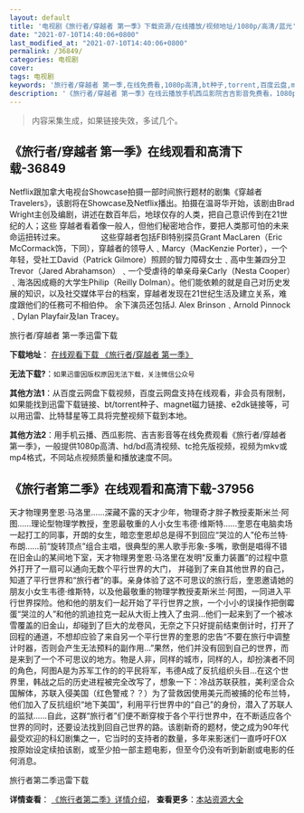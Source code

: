 ```yaml
---
layout: default
title: '电视剧《旅行者/穿越者 第一季》下载资源/在线播放/视频地址/1080p/高清/蓝光'
date: "2021-07-10T14:40:06+0800"
last_modified_at: "2021-07-10T14:40:06+0800"
permalink: /36849/
categories: 电视剧
cover:
tags: 电视剧
keywords: '旅行者/穿越者 第一季,在线免费看,1080p高清,bt种子,torrent,百度云盘,magnet,磁力链,迅雷下载资源'
description: '《旅行者/穿越者 第一季》在线云播放手机西瓜影院吉吉影音免费看，1080p高清bd/hd未删减完整版和tc抢先枪版，mkv/mp4格式，附带bt/torrent种子、magnet/磁力链、百度云盘、网盘资源迅雷下载链接'
---
```


>内容采集生成，如果链接失效，多试几个。


## 《旅行者/穿越者 第一季》在线观看和高清下载-36849

Netflix跟加拿大电视台Showcase拍摄一部时间旅行题材的剧集《穿越者Travelers》，该剧将在Showcase及Netflix播出。拍摄在温哥华开始，该剧由Brad Wright主创及编剧，讲述在数百年后，地球仅存的人类，把自己意识传到在21世纪的人；这些 穿越者看着像一般人，但他们秘密地合作，要把人类那可怕的未来命运扭转过来。 　　 　　这些穿越者包括FBI特别探员Grant MacLaren（Eric McCormack饰，下同），穿越者的领导人﹑Marcy（MacKenzie Porter），一个年轻，受社工David（Patrick Gilmore）照顾的智力障碍女士﹑高中生兼四分卫Trevor（Jared Abrahamson）﹑一个受虐待的单亲母亲Carly（Nesta Cooper）﹑海洛因成瘾的大学生Philip（Reilly Dolman）。他们能依赖的就是自己对历史发展的知识，以及社交媒体平台的档案，穿越者发现在21世纪生活及建立关系，难度跟他们的任務可不相伯仲。 余下演员还包括J. Alex Brinson﹑Arnold Pinnock﹑Dylan Playfair及Ian Tracey。


旅行者/穿越者 第一季迅雷下载

**下载地址**： [在线观看下载 《旅行者/穿越者 第一季》](https://www.993dy.com//vod-detail-id-10318.html) 


**无法下载?**：`如果迅雷因版权原因无法下载，关注微信公众号 `

**其他方法1**：从百度云网盘下载视频，百度云网盘支持在线观看，非会员有限制，如果能找到迅雷下载链接、bt/torrent种子、magnet磁力链接、e2dk链接等，可以用迅雷、比特彗星等工具将完整视频下载到本地。

**其他方法2**：用手机云播、西瓜影院、吉吉影音等在线免费观看《旅行者/穿越者 第一季》，一般提供1080p高清、hd/bd高清视频、tc抢先版视频，视频为mkv或mp4格式，不同站点视频质量和播放速度不同。


## 《旅行者第二季》在线观看和高清下载-37956

天才物理男奎恩·马洛里......深藏不露的天才少年，物理奇才胖子教授麦斯米兰·阿图......理论型物理学教授，奎恩最敬重的人小女生韦德·维斯特......奎恩在电脑卖场一起打工的同事，开朗的女生，暗恋奎恩却总是得不到回应“哭泣的人”伦布兰特·布朗......前“旋转顶点”组合主唱，很典型的黑人歌手形象-多嘴，歌倒是唱得不错在旧金山的某间地下室，天才物理男奎恩·马洛里在发明“反重力装置”的过程中意外打开了一扇可以通向无数个平行世界的大门， 并碰到了来自其他世界的自己，知道了平行世界和“旅行者”的事。亲身体验了这不可思议的旅行后，奎恩邀请她的朋友小女生韦德·维斯特，以及他最敬重的物理学教授麦斯米兰·阿图，一同进入平行世界探险。他和他的朋友们一起开始了平行世界之旅，一个小小的误操作把倒霉蛋“哭泣的人”和他的凯迪拉克一起从大街上拽入了虫洞...他们一起来到了一个被冰雪覆盖的旧金山，却碰到了巨大的龙卷风，无奈之下只好提前结束倒计时，打开了回程的通道，不想却应验了来自另一个平行世界的奎恩的忠告“不要在旅行中调整计时器，否则会产生无法预料的副作用...”果然，他们并没有回到自己的世界，而是来到了一个不可思议的地方。物是人非，同样的城市，同样的人，却扮演者不同的角色，阿图A是为苏军工作的的平民将军，韦德A成了反抗组织头目...在这个世界里，韩战之后的历史进程被完全改写了，想象一下：冷战苏联获胜，美利坚合众国解体，苏联入侵美国（红色警戒？？）为了营救因使用美元而被捕的伦布兰特，他们加入了反抗组织“地下美国”，利用平行世界中的“自己”的身份，潜入了苏联人的监狱......自此，这群“旅行者”们便不断穿梭于各个平行世界中，在不断适应各个世界的同时，还要设法找到回自己世界的路。该剧新奇的题材，使之成为90年代最受欢迎的科幻剧集之一，它当时的支持者的数量，多年来影迷们一直呼吁FOX按原始设定续拍该剧，或至少拍一部主题电影，但至今仍没有听到新剧或电影的任何消息。


旅行者第二季迅雷下载

**详情查看**： [《旅行者第二季》详情介绍](/movie/37956/)， **查看更多**：[本站资源大全](/movie/t/all/)

